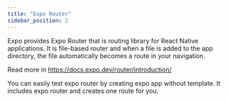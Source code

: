 ```yaml
---
title: "Expo Router"
sidebar_position: 2
---
```

Expo provides Expo Router that is routing library for React Native applications. It is file-based router and when a file is added to the app directory, the file automatically becomes a route in your navigation.  

Read more in https://docs.expo.dev/router/introduction/

You can easily test expo router by creating expo app without template. It includes expo router and creates one route for you.